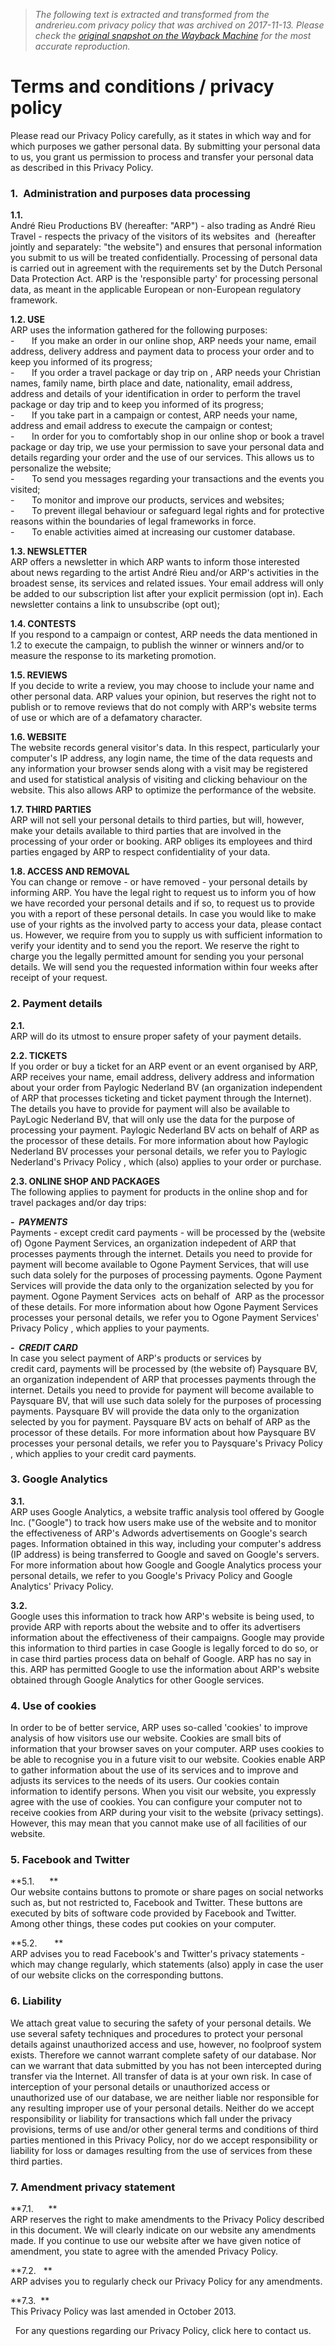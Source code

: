 > *The following text is extracted and transformed from the andrerieu.com privacy policy that was archived on 2017-11-13. Please check the [original snapshot on the Wayback Machine](https://web.archive.org/web/20171113203053id_/https%3A//www.andrerieu.com/en/terms-and-conditions-privacy-policy) for the most accurate reproduction.*

# Terms and conditions / privacy policy

Please read our Privacy Policy carefully, as it states in which way and for which purposes we gather personal data. By submitting your personal data to us, you grant us permission to process and transfer your personal data as described in this Privacy Policy.

### 1.  Administration and purposes data processing

**1.1.**  
André Rieu Productions BV (hereafter: "ARP") - also trading as André Rieu Travel - respects the privacy of the visitors of its websites  and  (hereafter jointly and separately: "the website") and ensures that personal information you submit to us will be treated confidentially. Processing of personal data is carried out in agreement with the requirements set by the Dutch Personal Data Protection Act. ARP is the 'responsible party' for processing personal data, as meant in the applicable European or non-European regulatory framework.

**1.2. USE**  
ARP uses the information gathered for the following purposes:  
\-       If you make an order in our online shop, ARP needs your name, email address, delivery address and payment data to process your order and to keep you informed of its progress;  
\-       If you order a travel package or day trip on , ARP needs your Christian names, family name, birth place and date, nationality, email address, address and details of your identification in order to perform the travel package or day trip and to keep you informed of its progress;  
\-       If you take part in a campaign or contest, ARP needs your name, address and email address to execute the campaign or contest;  
\-       In order for you to comfortably shop in our online shop or book a travel package or day trip, we use your permission to save your personal data and details regarding your order and the use of our services. This allows us to personalize the website;  
\-       To send you messages regarding your transactions and the events you visited;  
\-       To monitor and improve our products, services and websites;  
\-       To prevent illegal behaviour or safeguard legal rights and for protective reasons within the boundaries of legal frameworks in force.  
\-       To enable activities aimed at increasing our customer database.

**1.3. NEWSLETTER**  
ARP offers a newsletter in which ARP wants to inform those interested about news regarding to the artist André Rieu and/or ARP's activities in the broadest sense, its services and related issues. Your email address will only be added to our subscription list after your explicit permission (opt in). Each newsletter contains a link to unsubscribe (opt out);

**1.4. CONTESTS**  
If you respond to a campaign or contest, ARP needs the data mentioned in 1.2 to execute the campaign, to publish the winner or winners and/or to measure the response to its marketing promotion.

**1.5. REVIEWS**  
If you decide to write a review, you may choose to include your name and other personal data. ARP values your opinion, but reserves the right not to publish or to remove reviews that do not comply with ARP's website terms of use or which are of a defamatory character.

**1.6. WEBSITE**  
The website records general visitor's data. In this respect, particularly your computer's IP address, any login name, the time of the data requests and any information your browser sends along with a visit may be registered and used for statistical analysis of visiting and clicking behaviour on the website. This also allows ARP to optimize the performance of the website.

**1.7. THIRD PARTIES**  
ARP will not sell your personal details to third parties, but will, however, make your details available to third parties that are involved in the processing of your order or booking. ARP obliges its employees and third parties engaged by ARP to respect confidentiality of your data.

**1.8. ACCESS AND REMOVAL**  
You can change or remove - or have removed - your personal details by informing ARP. You have the legal right to request us to inform you of how we have recorded your personal details and if so, to request us to provide you with a report of these personal details. In case you would like to make use of your rights as the involved party to access your data, please contact us. However, we require from you to supply us with sufficient information to verify your identity and to send you the report. We reserve the right to charge you the legally permitted amount for sending you your personal details. We will send you the requested information within four weeks after receipt of your request.

### 2\. Payment details

**2.1.**  
ARP will do its utmost to ensure proper safety of your payment details.

**2.2. TICKETS**  
If you order or buy a ticket for an ARP event or an event organised by ARP, ARP receives your name, email address, delivery address and information about your order from Paylogic Nederland BV (an organization independent of ARP that processes ticketing and ticket payment through the Internet). The details you have to provide for payment will also be available to PayLogic Nederland BV, that will only use the data for the purpose of processing your payment. Paylogic Nederland BV acts on behalf of ARP as the processor of these details. For more information about how Paylogic Nederland BV processes your personal details, we refer you to Paylogic Nederland's Privacy Policy , which (also) applies to your order or purchase.

**2.3. ONLINE SHOP AND PACKAGES**  
The following applies to payment for products in the online shop and for travel packages and/or day trips:

_**-  PAYMENTS**_  
Payments - except credit card payments - will be processed by the (website of) Ogone Payment Services, an organization indepedent of ARP that processes payments through the internet. Details you need to provide for payment will become available to Ogone Payment Services, that will use such data solely for the purposes of processing payments. Ogone Payment Services will provide the data only to the organization selected by you for payment. Ogone Payment Services  acts on behalf of  ARP as the processor of these details. For more information about how Ogone Payment Services processes your personal details, we refer you to Ogone Payment Services' Privacy Policy , which applies to your payments.

_**-  CREDIT CARD**_  
In case you select payment of ARP's products or services by  
credit card, payments will be processed by (the website of) Paysquare BV, an organization independent of ARP that processes payments through the internet. Details you need to provide for payment will become available to Paysquare BV, that will use such data solely for the purposes of processing payments. Paysquare BV will provide the data only to the organization selected by you for payment. Paysquare BV acts on behalf of ARP as the processor of these details. For more information about how Paysquare BV processes your personal details, we refer you to Paysquare's Privacy Policy , which applies to your credit card payments.

### 3\. Google Analytics

**3.1.**  
ARP uses Google Analytics, a website traffic analysis tool offered by Google Inc. ("Google") to track how users make use of the website and to monitor the effectiveness of ARP's Adwords advertisements on Google's search pages. Information obtained in this way, including your computer's address (IP address) is being transferred to Google and saved on Google's servers. For more information about how Google and Google Analytics process your personal details, we refer to you Google's Privacy Policy and Google Analytics' Privacy Policy.

**3.2.**  
Google uses this information to track how ARP's website is being used, to provide ARP with reports about the website and to offer its advertisers information about the effectiveness of their campaigns. Google may provide this information to third parties in case Google is legally forced to do so, or in case third parties process data on behalf of Google. ARP has no say in this. ARP has permitted Google to use the information about ARP's website obtained through Google Analytics for other Google services.

### 4\. Use of cookies

In order to be of better service, ARP uses so-called 'cookies' to improve analysis of how visitors use our website. Cookies are small bits of information that your browser saves on your computer. ARP uses cookies to be able to recognise you in a future visit to our website. Cookies enable ARP to gather information about the use of its services and to improve and adjusts its services to the needs of its users. Our cookies contain information to identify persons. When you visit our website, you expressly agree with the use of cookies. You can configure your computer not to receive cookies from ARP during your visit to the website (privacy settings). However, this may mean that you cannot make use of all facilities of our website.

### 5\. Facebook and Twitter

**5.1.      **  
Our website contains buttons to promote or share pages on social networks such as, but not restricted to, Facebook and Twitter. These buttons are executed by bits of software code provided by Facebook and Twitter. Among other things, these codes put cookies on your computer.

**5.2.       **  
ARP advises you to read Facebook's and Twitter's privacy statements - which may change regularly, which statements (also) apply in case the user of our website clicks on the corresponding buttons.

### 6\. Liability

We attach great value to securing the safety of your personal details. We use several safety techniques and procedures to protect your personal details against unauthorized access and use, however, no foolproof system exists. Therefore we cannot warrant complete safety of our database. Nor can we warrant that data submitted by you has not been intercepted during transfer via the Internet. All transfer of data is at your own risk. In case of interception of your personal details or unauthorized access or unauthorized use of our database, we are neither liable nor responsible for any resulting improper use of your personal details. Neither do we accept responsibility or liability for transactions which fall under the privacy provisions, terms of use and/or other general terms and conditions of third parties mentioned in this Privacy Policy, nor do we accept responsibility or liability for loss or damages resulting from the use of services from these third parties.

### 7\. Amendment privacy statement

**7.1.      **  
ARP reserves the right to make amendments to the Privacy Policy described in this document. We will clearly indicate on our website any amendments made. If you continue to use our website after we have given notice of amendment, you state to agree with the amended Privacy Policy.

**7.2.   **     
ARP advises you to regularly check our Privacy Policy for any amendments.

**7.3.  **      
This Privacy Policy was last amended in October 2013.

  For any questions regarding our Privacy Policy, click here to contact us.
